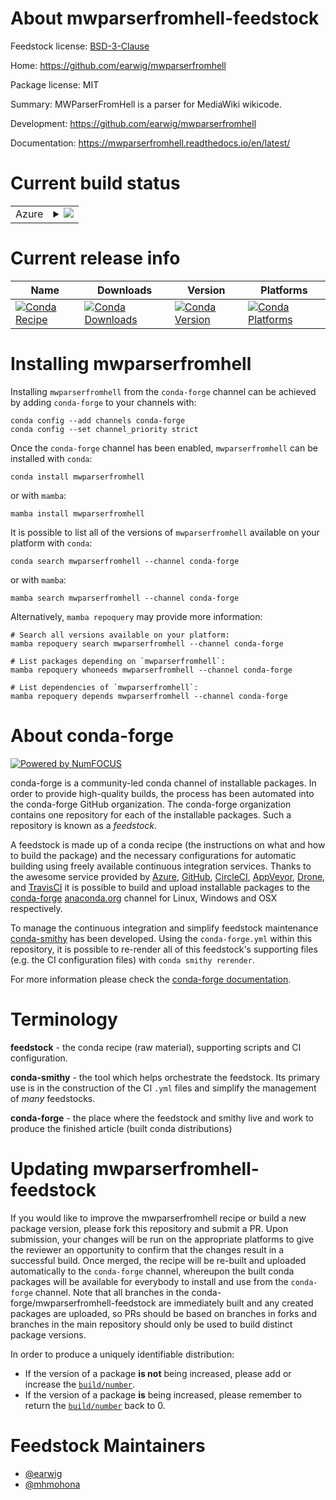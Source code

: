 About mwparserfromhell-feedstock
================================

Feedstock license: [BSD-3-Clause](https://github.com/conda-forge/mwparserfromhell-feedstock/blob/main/LICENSE.txt)

Home: https://github.com/earwig/mwparserfromhell

Package license: MIT

Summary: MWParserFromHell is a parser for MediaWiki wikicode.

Development: https://github.com/earwig/mwparserfromhell

Documentation: https://mwparserfromhell.readthedocs.io/en/latest/

Current build status
====================


<table>
    
  <tr>
    <td>Azure</td>
    <td>
      <details>
        <summary>
          <a href="https://dev.azure.com/conda-forge/feedstock-builds/_build/latest?definitionId=21403&branchName=main">
            <img src="https://dev.azure.com/conda-forge/feedstock-builds/_apis/build/status/mwparserfromhell-feedstock?branchName=main">
          </a>
        </summary>
        <table>
          <thead><tr><th>Variant</th><th>Status</th></tr></thead>
          <tbody><tr>
              <td>linux_64_python3.10.____cpython</td>
              <td>
                <a href="https://dev.azure.com/conda-forge/feedstock-builds/_build/latest?definitionId=21403&branchName=main">
                  <img src="https://dev.azure.com/conda-forge/feedstock-builds/_apis/build/status/mwparserfromhell-feedstock?branchName=main&jobName=linux&configuration=linux%20linux_64_python3.10.____cpython" alt="variant">
                </a>
              </td>
            </tr><tr>
              <td>linux_64_python3.11.____cpython</td>
              <td>
                <a href="https://dev.azure.com/conda-forge/feedstock-builds/_build/latest?definitionId=21403&branchName=main">
                  <img src="https://dev.azure.com/conda-forge/feedstock-builds/_apis/build/status/mwparserfromhell-feedstock?branchName=main&jobName=linux&configuration=linux%20linux_64_python3.11.____cpython" alt="variant">
                </a>
              </td>
            </tr><tr>
              <td>linux_64_python3.12.____cpython</td>
              <td>
                <a href="https://dev.azure.com/conda-forge/feedstock-builds/_build/latest?definitionId=21403&branchName=main">
                  <img src="https://dev.azure.com/conda-forge/feedstock-builds/_apis/build/status/mwparserfromhell-feedstock?branchName=main&jobName=linux&configuration=linux%20linux_64_python3.12.____cpython" alt="variant">
                </a>
              </td>
            </tr><tr>
              <td>linux_64_python3.13.____cp313</td>
              <td>
                <a href="https://dev.azure.com/conda-forge/feedstock-builds/_build/latest?definitionId=21403&branchName=main">
                  <img src="https://dev.azure.com/conda-forge/feedstock-builds/_apis/build/status/mwparserfromhell-feedstock?branchName=main&jobName=linux&configuration=linux%20linux_64_python3.13.____cp313" alt="variant">
                </a>
              </td>
            </tr><tr>
              <td>linux_64_python3.14.____cp314</td>
              <td>
                <a href="https://dev.azure.com/conda-forge/feedstock-builds/_build/latest?definitionId=21403&branchName=main">
                  <img src="https://dev.azure.com/conda-forge/feedstock-builds/_apis/build/status/mwparserfromhell-feedstock?branchName=main&jobName=linux&configuration=linux%20linux_64_python3.14.____cp314" alt="variant">
                </a>
              </td>
            </tr><tr>
              <td>osx_64_python3.10.____cpython</td>
              <td>
                <a href="https://dev.azure.com/conda-forge/feedstock-builds/_build/latest?definitionId=21403&branchName=main">
                  <img src="https://dev.azure.com/conda-forge/feedstock-builds/_apis/build/status/mwparserfromhell-feedstock?branchName=main&jobName=osx&configuration=osx%20osx_64_python3.10.____cpython" alt="variant">
                </a>
              </td>
            </tr><tr>
              <td>osx_64_python3.11.____cpython</td>
              <td>
                <a href="https://dev.azure.com/conda-forge/feedstock-builds/_build/latest?definitionId=21403&branchName=main">
                  <img src="https://dev.azure.com/conda-forge/feedstock-builds/_apis/build/status/mwparserfromhell-feedstock?branchName=main&jobName=osx&configuration=osx%20osx_64_python3.11.____cpython" alt="variant">
                </a>
              </td>
            </tr><tr>
              <td>osx_64_python3.12.____cpython</td>
              <td>
                <a href="https://dev.azure.com/conda-forge/feedstock-builds/_build/latest?definitionId=21403&branchName=main">
                  <img src="https://dev.azure.com/conda-forge/feedstock-builds/_apis/build/status/mwparserfromhell-feedstock?branchName=main&jobName=osx&configuration=osx%20osx_64_python3.12.____cpython" alt="variant">
                </a>
              </td>
            </tr><tr>
              <td>osx_64_python3.13.____cp313</td>
              <td>
                <a href="https://dev.azure.com/conda-forge/feedstock-builds/_build/latest?definitionId=21403&branchName=main">
                  <img src="https://dev.azure.com/conda-forge/feedstock-builds/_apis/build/status/mwparserfromhell-feedstock?branchName=main&jobName=osx&configuration=osx%20osx_64_python3.13.____cp313" alt="variant">
                </a>
              </td>
            </tr><tr>
              <td>osx_64_python3.14.____cp314</td>
              <td>
                <a href="https://dev.azure.com/conda-forge/feedstock-builds/_build/latest?definitionId=21403&branchName=main">
                  <img src="https://dev.azure.com/conda-forge/feedstock-builds/_apis/build/status/mwparserfromhell-feedstock?branchName=main&jobName=osx&configuration=osx%20osx_64_python3.14.____cp314" alt="variant">
                </a>
              </td>
            </tr><tr>
              <td>win_64_python3.10.____cpython</td>
              <td>
                <a href="https://dev.azure.com/conda-forge/feedstock-builds/_build/latest?definitionId=21403&branchName=main">
                  <img src="https://dev.azure.com/conda-forge/feedstock-builds/_apis/build/status/mwparserfromhell-feedstock?branchName=main&jobName=win&configuration=win%20win_64_python3.10.____cpython" alt="variant">
                </a>
              </td>
            </tr><tr>
              <td>win_64_python3.11.____cpython</td>
              <td>
                <a href="https://dev.azure.com/conda-forge/feedstock-builds/_build/latest?definitionId=21403&branchName=main">
                  <img src="https://dev.azure.com/conda-forge/feedstock-builds/_apis/build/status/mwparserfromhell-feedstock?branchName=main&jobName=win&configuration=win%20win_64_python3.11.____cpython" alt="variant">
                </a>
              </td>
            </tr><tr>
              <td>win_64_python3.12.____cpython</td>
              <td>
                <a href="https://dev.azure.com/conda-forge/feedstock-builds/_build/latest?definitionId=21403&branchName=main">
                  <img src="https://dev.azure.com/conda-forge/feedstock-builds/_apis/build/status/mwparserfromhell-feedstock?branchName=main&jobName=win&configuration=win%20win_64_python3.12.____cpython" alt="variant">
                </a>
              </td>
            </tr><tr>
              <td>win_64_python3.13.____cp313</td>
              <td>
                <a href="https://dev.azure.com/conda-forge/feedstock-builds/_build/latest?definitionId=21403&branchName=main">
                  <img src="https://dev.azure.com/conda-forge/feedstock-builds/_apis/build/status/mwparserfromhell-feedstock?branchName=main&jobName=win&configuration=win%20win_64_python3.13.____cp313" alt="variant">
                </a>
              </td>
            </tr><tr>
              <td>win_64_python3.14.____cp314</td>
              <td>
                <a href="https://dev.azure.com/conda-forge/feedstock-builds/_build/latest?definitionId=21403&branchName=main">
                  <img src="https://dev.azure.com/conda-forge/feedstock-builds/_apis/build/status/mwparserfromhell-feedstock?branchName=main&jobName=win&configuration=win%20win_64_python3.14.____cp314" alt="variant">
                </a>
              </td>
            </tr>
          </tbody>
        </table>
      </details>
    </td>
  </tr>
</table>

Current release info
====================

| Name | Downloads | Version | Platforms |
| --- | --- | --- | --- |
| [![Conda Recipe](https://img.shields.io/badge/recipe-mwparserfromhell-green.svg)](https://anaconda.org/conda-forge/mwparserfromhell) | [![Conda Downloads](https://img.shields.io/conda/dn/conda-forge/mwparserfromhell.svg)](https://anaconda.org/conda-forge/mwparserfromhell) | [![Conda Version](https://img.shields.io/conda/vn/conda-forge/mwparserfromhell.svg)](https://anaconda.org/conda-forge/mwparserfromhell) | [![Conda Platforms](https://img.shields.io/conda/pn/conda-forge/mwparserfromhell.svg)](https://anaconda.org/conda-forge/mwparserfromhell) |

Installing mwparserfromhell
===========================

Installing `mwparserfromhell` from the `conda-forge` channel can be achieved by adding `conda-forge` to your channels with:

```
conda config --add channels conda-forge
conda config --set channel_priority strict
```

Once the `conda-forge` channel has been enabled, `mwparserfromhell` can be installed with `conda`:

```
conda install mwparserfromhell
```

or with `mamba`:

```
mamba install mwparserfromhell
```

It is possible to list all of the versions of `mwparserfromhell` available on your platform with `conda`:

```
conda search mwparserfromhell --channel conda-forge
```

or with `mamba`:

```
mamba search mwparserfromhell --channel conda-forge
```

Alternatively, `mamba repoquery` may provide more information:

```
# Search all versions available on your platform:
mamba repoquery search mwparserfromhell --channel conda-forge

# List packages depending on `mwparserfromhell`:
mamba repoquery whoneeds mwparserfromhell --channel conda-forge

# List dependencies of `mwparserfromhell`:
mamba repoquery depends mwparserfromhell --channel conda-forge
```


About conda-forge
=================

[![Powered by
NumFOCUS](https://img.shields.io/badge/powered%20by-NumFOCUS-orange.svg?style=flat&colorA=E1523D&colorB=007D8A)](https://numfocus.org)

conda-forge is a community-led conda channel of installable packages.
In order to provide high-quality builds, the process has been automated into the
conda-forge GitHub organization. The conda-forge organization contains one repository
for each of the installable packages. Such a repository is known as a *feedstock*.

A feedstock is made up of a conda recipe (the instructions on what and how to build
the package) and the necessary configurations for automatic building using freely
available continuous integration services. Thanks to the awesome service provided by
[Azure](https://azure.microsoft.com/en-us/services/devops/), [GitHub](https://github.com/),
[CircleCI](https://circleci.com/), [AppVeyor](https://www.appveyor.com/),
[Drone](https://cloud.drone.io/welcome), and [TravisCI](https://travis-ci.com/)
it is possible to build and upload installable packages to the
[conda-forge](https://anaconda.org/conda-forge) [anaconda.org](https://anaconda.org/)
channel for Linux, Windows and OSX respectively.

To manage the continuous integration and simplify feedstock maintenance
[conda-smithy](https://github.com/conda-forge/conda-smithy) has been developed.
Using the ``conda-forge.yml`` within this repository, it is possible to re-render all of
this feedstock's supporting files (e.g. the CI configuration files) with ``conda smithy rerender``.

For more information please check the [conda-forge documentation](https://conda-forge.org/docs/).

Terminology
===========

**feedstock** - the conda recipe (raw material), supporting scripts and CI configuration.

**conda-smithy** - the tool which helps orchestrate the feedstock.
                   Its primary use is in the construction of the CI ``.yml`` files
                   and simplify the management of *many* feedstocks.

**conda-forge** - the place where the feedstock and smithy live and work to
                  produce the finished article (built conda distributions)


Updating mwparserfromhell-feedstock
===================================

If you would like to improve the mwparserfromhell recipe or build a new
package version, please fork this repository and submit a PR. Upon submission,
your changes will be run on the appropriate platforms to give the reviewer an
opportunity to confirm that the changes result in a successful build. Once
merged, the recipe will be re-built and uploaded automatically to the
`conda-forge` channel, whereupon the built conda packages will be available for
everybody to install and use from the `conda-forge` channel.
Note that all branches in the conda-forge/mwparserfromhell-feedstock are
immediately built and any created packages are uploaded, so PRs should be based
on branches in forks and branches in the main repository should only be used to
build distinct package versions.

In order to produce a uniquely identifiable distribution:
 * If the version of a package **is not** being increased, please add or increase
   the [``build/number``](https://docs.conda.io/projects/conda-build/en/latest/resources/define-metadata.html#build-number-and-string).
 * If the version of a package **is** being increased, please remember to return
   the [``build/number``](https://docs.conda.io/projects/conda-build/en/latest/resources/define-metadata.html#build-number-and-string)
   back to 0.

Feedstock Maintainers
=====================

* [@earwig](https://github.com/earwig/)
* [@mhmohona](https://github.com/mhmohona/)

